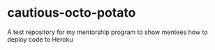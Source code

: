 # cautious-octo-potato
A test repository for my mentorship program to show mentees how to deploy code to Heroku
